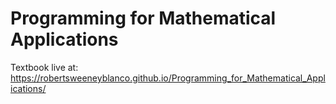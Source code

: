 # Programming for Mathematical Applications

Textbook live at: https://robertsweeneyblanco.github.io/Programming_for_Mathematical_Applications/
